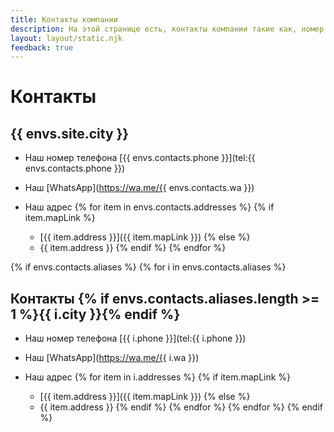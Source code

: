 ```yaml
---
title: Контакты компании
description: На этой странице есть, контакты компании такие как, номер телефон, whatsapp и адрес, а так же форма заказа звонка
layout: layout/static.njk
feedback: true
---
```

# Контакты
## {{ envs.site.city }}

- Наш номер телефона [{{ envs.contacts.phone }}](tel:{{ envs.contacts.phone }})

- Наш [WhatsApp](https://wa.me/{{ envs.contacts.wa }})

- Наш адрес
{% for item in envs.contacts.addresses %}
{% if item.mapLink %}
	- [{{ item.address }}]({{ item.mapLink }})
{% else %}
	- {{ item.address }}
{% endif %}
{% endfor %}

{% if envs.contacts.aliases %}
{% for i in envs.contacts.aliases %}
## Контакты {% if envs.contacts.aliases.length >= 1 %}{{ i.city }}{% endif %}
- Наш номер телефона [{{ i.phone }}](tel:{{ i.phone }})

- Наш [WhatsApp](https://wa.me/{{ i.wa }})

- Наш адрес
{% for item in i.addresses %}
{% if item.mapLink %}
	- [{{ item.address }}]({{ item.mapLink }})
{% else %}
	- {{ item.address }}
{% endif %}
{% endfor %}
{% endfor %}
{% endif %}

